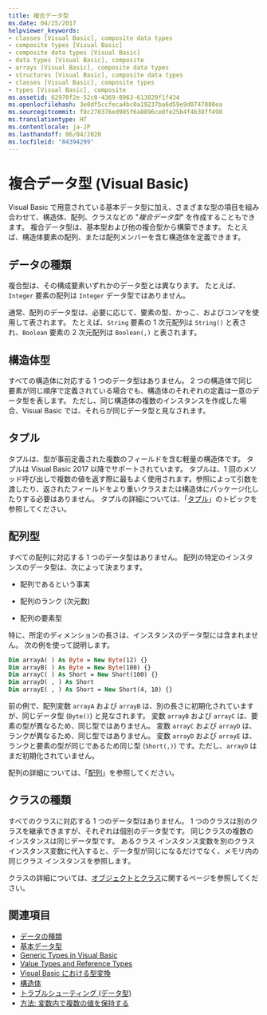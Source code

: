 ```yaml
---
title: 複合データ型
ms.date: 04/25/2017
helpviewer_keywords:
- classes [Visual Basic], composite data types
- composite types [Visual Basic]
- composite data types [Visual Basic]
- data types [Visual Basic], composite
- arrays [Visual Basic], composite data types
- structures [Visual Basic], composite data types
- classes [Visual Basic], composite types
- types [Visual Basic], composite
ms.assetid: 62970f2e-52c0-4369-8963-613820f1f434
ms.openlocfilehash: 3e8df5ccfeca4bc0a19237ba6d59e9d0747080ea
ms.sourcegitcommit: f8c270376ed905f6a8896ce0fe25b4f4b38ff498
ms.translationtype: HT
ms.contentlocale: ja-JP
ms.lasthandoff: 06/04/2020
ms.locfileid: "84394299"
---
```

# <a name="composite-data-types-visual-basic"></a>複合データ型 (Visual Basic)
Visual Basic で用意されている基本データ型に加え、さまざまな型の項目を組み合わせて、構造体、配列、クラスなどの "*複合データ型*" を作成することもできます。 複合データ型は、基本型および他の複合型から構築できます。 たとえば、構造体要素の配列、または配列メンバーを含む構造体を定義できます。  
  
## <a name="data-types"></a>データの種類  
 複合型は、その構成要素いずれかのデータ型とは異なります。 たとえば、`Integer` 要素の配列は `Integer` データ型ではありません。  
  
 通常、配列のデータ型は、必要に応じて、要素の型、かっこ、およびコンマを使用して表されます。 たとえば、`String` 要素の 1 次元配列は `String()` と表され、`Boolean` 要素の 2 次元配列は `Boolean(,)` と表されます。  
  
## <a name="structure-types"></a>構造体型  
 すべての構造体に対応する 1 つのデータ型はありません。 2 つの構造体で同じ要素が同じ順序で定義されている場合でも、構造体のそれぞれの定義は一意のデータ型を表します。 ただし、同じ構造体の複数のインスタンスを作成した場合、Visual Basic では、それらが同じデータ型と見なされます。  
  
## <a name="tuples"></a>タプル

タプルは、型が事前定義された複数のフィールドを含む軽量の構造体です。 タプルは Visual Basic 2017 以降でサポートされています。 タプルは、1 回のメソッド呼び出しで複数の値を返す際に最もよく使用されます。参照によって引数を渡したり、返されたフィールドをより重いクラスまたは構造体にパッケージ化したりする必要はありません。 タプルの詳細については、「[タプル](tuples.md)」のトピックを参照してください。

## <a name="array-types"></a>配列型  
 すべての配列に対応する 1 つのデータ型はありません。 配列の特定のインスタンスのデータ型は、次によって決まります。  
  
- 配列であるという事実  
  
- 配列のランク (次元数)  
  
- 配列の要素型  
  
 特に、所定のディメンションの長さは、インスタンスのデータ型には含まれません。 次の例を使って説明します。  
  
```vb  
Dim arrayA( ) As Byte = New Byte(12) {}  
Dim arrayB( ) As Byte = New Byte(100) {}  
Dim arrayC( ) As Short = New Short(100) {}  
Dim arrayD( , ) As Short  
Dim arrayE( , ) As Short = New Short(4, 10) {}  
```  
  
 前の例で、配列変数 `arrayA` および `arrayB` は、別の長さに初期化されていますが、同じデータ型 (`Byte()`) と見なされます。 変数 `arrayB` および `arrayC` は、要素の型が異なるため、同じ型ではありません。 変数 `arrayC` および `arrayD` は、ランクが異なるため、同じ型ではありません。 変数 `arrayD` および `arrayE` は、ランクと要素の型が同じであるため同じ型 (`Short(,)`) です。ただし、`arrayD` はまだ初期化されていません。  
  
 配列の詳細については、「[配列](../arrays/index.md)」を参照してください。  
  
## <a name="class-types"></a>クラスの種類  
 すべてのクラスに対応する 1 つのデータ型はありません。 1 つのクラスは別のクラスを継承できますが、それぞれは個別のデータ型です。 同じクラスの複数のインスタンスは同じデータ型です。 あるクラス インスタンス変数を別のクラス インスタンス変数に代入すると、データ型が同じになるだけでなく、メモリ内の同じクラス インスタンスを参照します。  
  
 クラスの詳細については、[オブジェクトとクラス](../objects-and-classes/index.md)に関するページを参照してください。  
  
## <a name="see-also"></a>関連項目

- [データの種類](index.md)
- [基本データ型](elementary-data-types.md)
- [Generic Types in Visual Basic](generic-types.md)
- [Value Types and Reference Types](value-types-and-reference-types.md)
- [Visual Basic における型変換](type-conversions.md)
- [構造体](structures.md)
- [トラブルシューティング (データ型)](troubleshooting-data-types.md)
- [方法: 変数内で複数の値を保持する](how-to-hold-more-than-one-value-in-a-variable.md)
